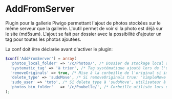 AddFromServer
=============

Plugin pour la gallerie Piwigo permettant l'ajout de photos stockées sur le même serveur que la gallerie.
L'outil permet de voir si la photo est déjà sur le site (md5sum).
L'ajout se fait par dossier avec la possibilité d'ajouter un tag pour toutes les photos ajoutées.

La conf doit être déclarée avant d'activer le plugin:
```php
$conf['AddFromServer'] = array(
  'photos_local_folder' => '/c/Photos/', /* Dossier de stockage local des photos */  
  'systematic_tag' => 'à trier', /* Tag systématique ajouté lors de l'upload */
  'removeOriginals' => true, /* Mise à la corbeille de l'original si image supprimée du site */
  'delete_type' => 'sudoMove', /* Si removeOriginals true: 'simpleMove' (rename php), 'sudoMove' (sudo move linux)*/
  'sudo_user' => 'toto', /* Si delete_type à 'sudoMove', utilisateur à utiliser pour le sudo */
  'photos_bin_folder'   => '/c/Poubelle/', /* Corbeille utilisée lors de la suppression */
);
```

